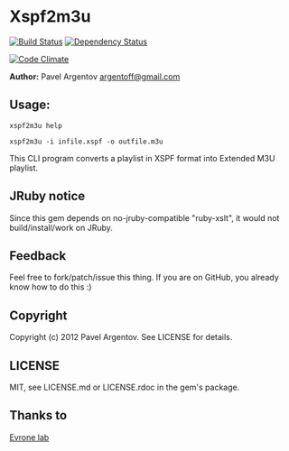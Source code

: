 # Xspf2m3u

[![Build Status](https://secure.travis-ci.org/evrone/xspf2m3u.png)](http://travis-ci.org/evrone/xspf2m3u) [![Dependency Status](https://gemnasium.com/evrone/xspf2m3u.png)](https://gemnasium.com/evrone/xspf2m3u)

[![Code Climate](https://codeclimate.com/badge.png)](https://codeclimate.com/github/evrone/xspf2m3u)

__Author:__ Pavel Argentov <argentoff@gmail.com>

## Usage:

    xspf2m3u help

    xspf2m3u -i infile.xspf -o outfile.m3u

This CLI program converts a playlist in XSPF format into Extended M3U playlist.

## JRuby notice

Since this gem depends on no-jruby-compatible "ruby-xslt", it would not
build/install/work on JRuby.

## Feedback

Feel free to fork/patch/issue this thing. If you are on GitHub, you already
know how to do this :) 

## Copyright

Copyright (c) 2012 Pavel Argentov. See LICENSE for details.

## LICENSE

MIT, see LICENSE.md or LICENSE.rdoc in the gem's package.

## Thanks to

[Evrone lab](http://evrone.com/)
